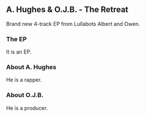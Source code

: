 ## A. Hughes & O.J.B. - The Retreat

Brand new 4-track EP from Lullabots Albert and Owen.

### The EP

It is an EP.


### About A. Hughes

He is a rapper.


### About O.J.B.

He is a producer.
